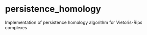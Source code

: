 # persistence_homology
Implementation of persistence homology algorithm for Vietoris-Rips complexes
